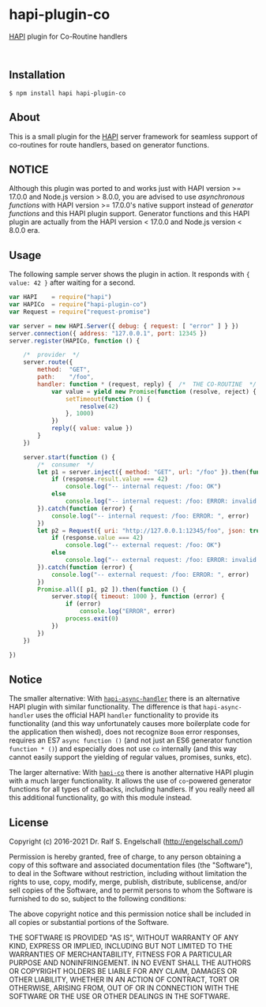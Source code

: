 
hapi-plugin-co
=====================

[HAPI](http://hapijs.com/) plugin for Co-Routine handlers

<p/>
<img src="https://nodei.co/npm/hapi-plugin-co.png?downloads=true&stars=true" alt=""/>

<p/>
<img src="https://david-dm.org/rse/hapi-plugin-co.png" alt=""/>

Installation
------------

```shell
$ npm install hapi hapi-plugin-co
```

About
-----

This is a small plugin for the [HAPI](http://hapijs.com/) server
framework for seamless support of co-routines for route handlers,
based on generator functions.

NOTICE
------

Although this plugin was ported to and works just with HAPI version
&gt;= 17.0.0 and Node.js version &gt; 8.0.0, you are advised to use
*asynchronous functions* with HAPI version &gt;= 17.0.0's native support
instead of *generator functions* and this HAPI plugin support. Generator
functions and this HAPI plugin are actually from the HAPI version &lt;
17.0.0 and Node.js version &lt; 8.0.0 era.

Usage
-----

The following sample server shows the plugin in action.
It responds with `{ value: 42 }` after waiting for a second.

```js
var HAPI    = require("hapi")
var HAPICo  = require("hapi-plugin-co")
var Request = require("request-promise")

var server = new HAPI.Server({ debug: { request: [ "error" ] } })
server.connection({ address: "127.0.0.1", port: 12345 })
server.register(HAPICo, function () {

    /*  provider  */
    server.route({
        method:  "GET",
        path:    "/foo",
        handler: function * (request, reply) {  /*  THE CO-ROUTINE  */
            var value = yield new Promise(function (resolve, reject) {
                setTimeout(function () {
                    resolve(42)
                }, 1000)
            })
            reply({ value: value })
        }
    })

    server.start(function () {
        /*  consumer  */
        let p1 = server.inject({ method: "GET", url: "/foo" }).then(function (response) {
            if (response.result.value === 42)
                console.log("-- internal request: /foo: OK")
            else
                console.log("-- internal request: /foo: ERROR: invalid response: ", response.result.value)
        }).catch(function (error) {
            console.log("-- internal request: /foo: ERROR: ", error)
        })
        let p2 = Request({ uri: "http://127.0.0.1:12345/foo", json: true }).then(function (response) {
            if (response.value === 42)
                console.log("-- external request: /foo: OK")
            else
                console.log("-- external request: /foo: ERROR: invalid response: ", response.value)
        }).catch(function (error) {
            console.log("-- external request: /foo: ERROR: ", error)
        })
        Promise.all([ p1, p2 ]).then(function () {
            server.stop({ timeout: 1000 }, function (error) {
                if (error)
                    console.log("ERROR", error)
                process.exit(0)
            })
        })
    })

})
```

Notice
------

The smaller alternative: With
[`hapi-async-handler`](https://github.com/ide/hapi-async-handler)
there is an alternative HAPI plugin with similar functionality. The
difference is that `hapi-async-handler` uses the official HAPI `handler`
functionality to provide its functionality (and this way unfortunately
causes more boilerplate code for the application then wished), does not
recognize `Boom` error responses, requires an ES7 `async function ()`
(and not just an ES6 generator function `function * ()`) and especially
does not use `co` internally (and this way cannot easily support the
yielding of regular values, promises, sunks, etc).

The larger alternative: With
[`hapi-co`](https://github.com/bandwidthcom/co-hapi) there is
another alternative HAPI plugin with a much larger functionality. It
allows the use of `co`-powered generator functions for all types of
callbacks, including handlers. If you really need all this additional
functionality, go with this module instead.

License
-------

Copyright (c) 2016-2021 Dr. Ralf S. Engelschall (http://engelschall.com/)

Permission is hereby granted, free of charge, to any person obtaining
a copy of this software and associated documentation files (the
"Software"), to deal in the Software without restriction, including
without limitation the rights to use, copy, modify, merge, publish,
distribute, sublicense, and/or sell copies of the Software, and to
permit persons to whom the Software is furnished to do so, subject to
the following conditions:

The above copyright notice and this permission notice shall be included
in all copies or substantial portions of the Software.

THE SOFTWARE IS PROVIDED "AS IS", WITHOUT WARRANTY OF ANY KIND,
EXPRESS OR IMPLIED, INCLUDING BUT NOT LIMITED TO THE WARRANTIES OF
MERCHANTABILITY, FITNESS FOR A PARTICULAR PURPOSE AND NONINFRINGEMENT.
IN NO EVENT SHALL THE AUTHORS OR COPYRIGHT HOLDERS BE LIABLE FOR ANY
CLAIM, DAMAGES OR OTHER LIABILITY, WHETHER IN AN ACTION OF CONTRACT,
TORT OR OTHERWISE, ARISING FROM, OUT OF OR IN CONNECTION WITH THE
SOFTWARE OR THE USE OR OTHER DEALINGS IN THE SOFTWARE.

